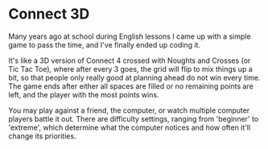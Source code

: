 # Connect 3D
Many years ago at school during English lessons I came up with a simple game to pass the time, and I've finally ended up coding it.

It's like a 3D version of Connect 4 crossed with Noughts and Crosses (or Tic Tac Toe), where after every 3 goes, the grid will flip to mix things up a bit, so that people only really good at planning ahead do not win every time. The game ends after either all spaces are filled or no remaining points are left, and the player with the most points wins.

You may play against a friend, the computer, or watch multiple computer players battle it out. There are difficulty settings, ranging from 'beginner' to 'extreme', which determine what the computer notices and how often it'll change its priorities.
